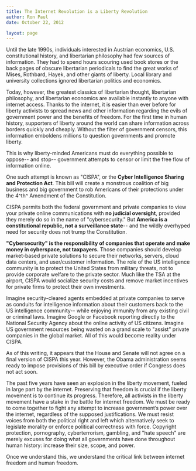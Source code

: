 ```yaml
---
title: The Internet Revolution is a Liberty Revolution
author: Ron Paul
date: October 22, 2012

layout: page
---
```


Until the late 1990s, individuals interested in Austrian economics, U.S.
constitutional history, and libertarian philosophy had few sources of
information.  They had to spend hours scouring used book stores or the
back pages of obscure libertarian periodicals to find the great works of
Mises, Rothbard, Hayek, and other giants of liberty.  Local library and
university collections ignored libertarian politics and economics. 

Today, however, the greatest classics of libertarian thought,
libertarian philosophy, and libertarian economics are available
instantly to anyone with internet access.  Thanks to the internet, it is
easier than ever before for liberty activists to spread news and other
information regarding the evils of government power and the benefits of
freedom.  For the first time in human history, supporters of liberty
around the world can share information across borders quickly and
cheaply.  Without the filter of government censors, this information
emboldens millions to question governments and promote liberty. 

This is why liberty-minded Americans must do everything possible to
oppose-- and stop-- government attempts to censor or limit the free flow
of information online.

One such attempt is known as "CISPA", or the **Cyber Intelligence
Sharing and Protection Act**. This bill will create a monstrous
coalition of big business and big government to rob Americans of their
protections under the 4^th^ Amendment of the Constitution.

CISPA permits both the federal government and private companies to view your
private online communications with **no judicial oversight**, provided they
merely do so in the name of "cybersecurity." But **America is a constitutional
republic, not a surveillance state**-- and the wildly overhyped need for
security does not trump the Constitution.

**"Cybersecurity" is the responsibility of companies that operate and
make money in cyberspace, not taxpayers.**  Those companies should
develop market-based private solutions to secure their networks,
servers, cloud data centers, and user/customer information.  The role of
the US intelligence community is to protect the United States from
military threats, not to provide corporate welfare to the private
sector.  Much like the TSA at the airport, CISPA would socialize
security costs and remove market incentives for private firms to protect
their own investments.

Imagine security-cleared agents embedded at private companies to serve
as conduits for intelligence information about their customers back to
the US intelligence community-- while enjoying immunity from any
existing civil or criminal laws. Imagine Google or Facebook reporting
directly to the National Security Agency about the online activity of US
citizens.  Imagine US government resources being wasted on a grand scale
to "assist" private companies in the global market.  All of this would
become reality under CISPA.

As of this writing, it appears that the House and Senate will not agree
on a final version of CISPA this year. However, the Obama administration
seems ready to impose provisions of this bill by executive order if
Congress does not act soon. 

The past five years have seen an explosion in the liberty movement,
fueled in large part by the internet. Preserving that freedom is crucial
if the liberty movement is to continue its progress. Therefore, all
activists in the liberty movement have a stake in the battle for
internet freedom. We must be ready to come together to fight any attempt
to increase government’s power over the internet, regardless of the
supposed justifications. We must resist voices from both the political
right and left which alternatively seek to legislate morality or enforce
political correctness with force.   Copyright protection, pornography,
cyberterrorism, gambling, and "hate speech" are merely excuses for doing
what all governments have done throughout human history: increase their
size, scope, and power. 

Once we understand this, we understand the critical link between
internet freedom and human freedom.
